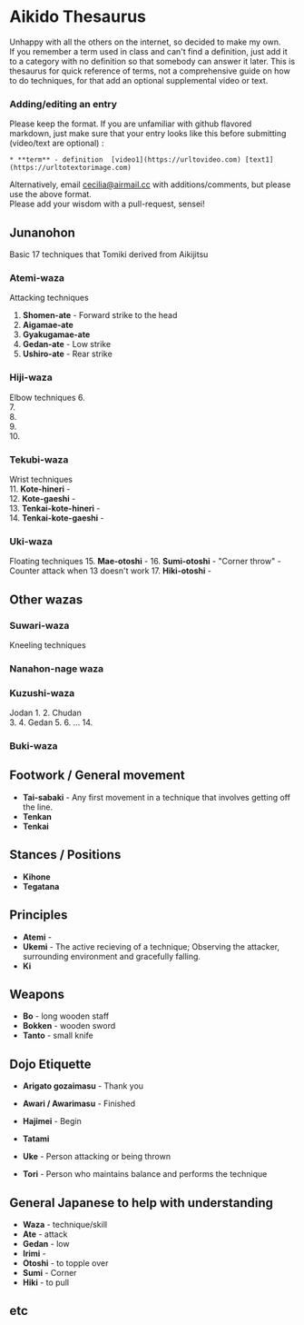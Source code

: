 # Aikido Thesaurus
Unhappy with all the others on the internet, so decided to make my own.  
If you remember a term used in class and can't find a definition, just add it to a category with no definition so that somebody can answer it later. This is thesaurus for quick reference of terms, not a comprehensive guide on how to do techniques, for that add an optional supplemental video or text.  
### Adding/editing an entry
Please keep the format. If you are unfamiliar with github flavored markdown, just make sure that your entry looks like this before submitting (video/text are optional) :
``` 
* **term** - definition  [video1](https://urltovideo.com) [text1](https://urltotextorimage.com)
```
Alternatively, email cecilia@airmail.cc with additions/comments, but please use the above format.  
Please add your wisdom with a pull-request, sensei!  

## Junanohon 
Basic 17 techniques that Tomiki derived from Aikijitsu

### Atemi-waza
Attacking techniques
1. **Shomen-ate** - Forward strike to the head
2. **Aigamae-ate**
3. **Gyakugamae-ate**
4. **Gedan-ate** - Low strike  
5. **Ushiro-ate** - Rear strike  

### Hiji-waza
Elbow techniques
6.  
7.  
8.   
9.  
10.  

### Tekubi-waza
Wrist techniques  
11. **Kote-hineri** -  
12. **Kote-gaeshi** -  
13. **Tenkai-kote-hineri** -  
14. **Tenkai-kote-gaeshi** -  

### Uki-waza
Floating techniques
15. **Mae-otoshi** -
16. **Sumi-otoshi** - "Corner throw" - Counter attack when 13 doesn't work
17. **Hiki-otoshi** - 

## Other wazas

### Suwari-waza
Kneeling techniques  

### Nanahon-nage waza
  
### Kuzushi-waza
Jodan
1. 
2.
Chudan  
3.
4.
Gedan
5. 
6. 
...
14.

### Buki-waza

## Footwork / General movement
* **Tai-sabaki** - Any first movement in a technique that involves getting off the line.
* **Tenkan**
* **Tenkai**

## Stances / Positions
* **Kihone**
* **Tegatana**


## Principles
* **Atemi** - 
* **Ukemi** - The active recieving of a technique; Observing the attacker, surrounding environment and gracefully falling.
* **Ki**

## Weapons  
* **Bo** - long wooden staff
* **Bokken** - wooden sword
* **Tanto** - small knife

## Dojo Etiquette  
* **Arigato gozaimasu** - Thank you
* **Awari / Awarimasu** - Finished
* **Hajimei** - Begin  
* **Tatami**

* **Uke** - Person attacking or being thrown
* **Tori** - Person who maintains balance and performs the technique

## General Japanese to help with understanding
* **Waza** - technique/skill
* **Ate** - attack
* **Gedan** - low
* **Irimi** - 
* **Otoshi** - to topple over
* **Sumi** - Corner
* **Hiki** - to pull

## etc
